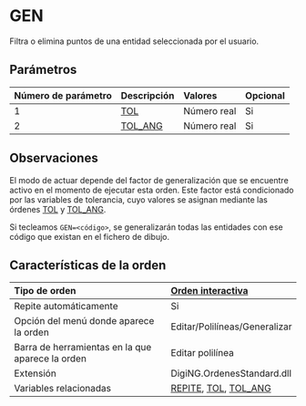 # GEN

Filtra o elimina puntos de una entidad seleccionada por el usuario.

## Parámetros

| Número de parámetro | Descripción | Valores | Opcional |
| :--- | :--- | :--- | :--- |
| 1 | [TOL](TOL.html) | Número real | Si |
| 2 | [TOL\_ANG](TOL_ANG.html) | Número real | Si |

## Observaciones

El modo de actuar depende del factor de generalización que se encuentre activo en el momento de ejecutar esta orden. Este factor está condicionado por las variables de tolerancia, cuyo valores se asignan mediante las órdenes [TOL](TOL.html) y [TOL\_ANG](TOL_ANG.html).

Si tecleamos `GEN=<código>`, se generalizarán todas las entidades con ese código que existan en el fichero de dibujo.

## Características de la orden

| Tipo de orden | [Orden interactiva]() |
| :--- | :--- |
| Repite automáticamente | Si |
| Opción del menú donde aparece la orden | Editar/Polilíneas/Generalizar |
| Barra de herramientas en la que aparece la orden | Editar polilínea |
| Extensión | DigiNG.OrdenesStandard.dll |
| Variables relacionadas | [REPITE](REPITE.html), [TOL](TOL.html), [TOL\_ANG](TOL_ANG.html) |

